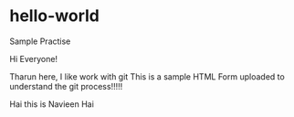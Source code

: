# hello-world
Sample Practise 

Hi Everyone!


Tharun here, I like work with git
This is a sample HTML Form uploaded to understand the git process!!!!!

Hai this is Navieen
Hai
